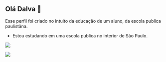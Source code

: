 ## Olá **Dalva** 🐴

Esse perfil foi criado no intuito da educação de um aluno, da escola publica paulistãna.

- Estou estudando em uma escola publica no interior de São Paulo.

![](https://media1.tenor.com/m/KaJnoYGz0qoAAAAC/eurico-miranda.gif)

![](https://media1.tenor.com/m/FZ9gTKlmJ_8AAAAd/vascouiuiuiui.gif)

